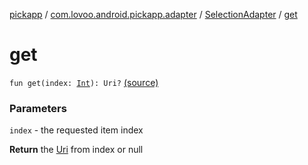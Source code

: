 [pickapp](../../index.md) / [com.lovoo.android.pickapp.adapter](../index.md) / [SelectionAdapter](index.md) / [get](./get.md)

# get

`fun get(index: `[`Int`](https://kotlinlang.org/api/latest/jvm/stdlib/kotlin/-int/index.html)`): Uri?` [(source)](https://github.com/lovoo/android-pickpic/blob/master/pickapp/pickapp/src/main/kotlin/com/lovoo/android/pickapp/adapter/SelectionAdapter.kt#L72)

### Parameters

`index` - the requested item index

**Return**
the [Uri](#) from index or null

